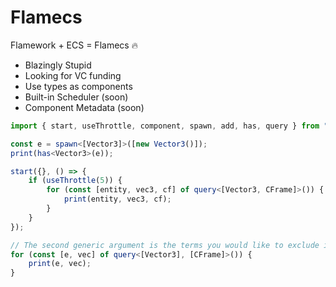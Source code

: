 # Flamecs 
Flamework + ECS = Flamecs 🔥

- Blazingly Stupid
- Looking for VC funding
- Use types as components
- Built-in Scheduler (soon)
- Component Metadata (soon)

```ts
import { start, useThrottle, component, spawn, add, has, query } from "@rbxts/flamecs";

const e = spawn<[Vector3]>([new Vector3()]);
print(has<Vector3>(e));

start({}, () => {
	if (useThrottle(5)) {
		for (const [entity, vec3, cf] of query<[Vector3, CFrame]>()) {
			print(entity, vec3, cf);
		}
	}
});

// The second generic argument is the terms you would like to exclude in `Without`
for (const [e, vec] of query<[Vector3], [CFrame]>()) {
	print(e, vec);
}
```
